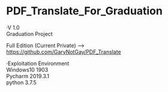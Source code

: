 # PDF_Translate_For_Graduation     
·V 1.0    
Graduation Project    

Full Edition (Current Private) --> https://github.com/GaryNotGay/PDF_Translate    

·Exploitation Environment    
Windows10 1903    
Pycharm 2019.3.1    
python 3.7.5    
